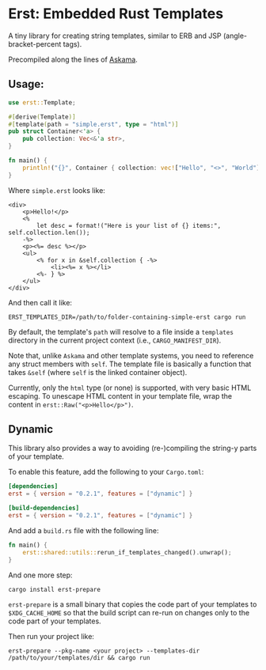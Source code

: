 # Erst: Embedded Rust Templates

A tiny library for creating string templates, similar to ERB and JSP (angle-bracket-percent tags).

Precompiled along the lines of [Askama](https://github.com/djc/askama).

## Usage:

```rust
use erst::Template;

#[derive(Template)]
#[template(path = "simple.erst", type = "html")]
pub struct Container<'a> {
    pub collection: Vec<&'a str>,
}

fn main() {
    println!("{}", Container { collection: vec!["Hello", "<>", "World"] });
}
```

Where `simple.erst` looks like:

```erb
<div>
    <p>Hello!</p>
    <%
        let desc = format!("Here is your list of {} items:", self.collection.len());
    -%>
    <p><%= desc %></p>
    <ul>
        <% for x in &self.collection { -%>
            <li><%= x %></li>      
        <%- } %>
    </ul>
</div>
```

And then call it like:

    ERST_TEMPLATES_DIR=/path/to/folder-containing-simple-erst cargo run

By default, the template's `path` will resolve to a file inside a `templates` directory in the current project context (i.e., `CARGO_MANIFEST_DIR`).

Note that, unlike `Askama` and other template systems, you need to reference any struct members with `self`. The template file is basically a function that takes `&self` (where `self` is the linked container object).

Currently, only the `html` type (or none) is supported, with very basic HTML escaping. To unescape HTML content in your template file, wrap the content in `erst::Raw("<p>Hello</p>")`.

## Dynamic

This library also provides a way to avoiding (re-)compiling the string-y parts of your template.

To enable this feature, add the following to your `Cargo.toml`:

```toml
[dependencies]
erst = { version = "0.2.1", features = ["dynamic"] }

[build-dependencies]
erst = { version = "0.2.1", features = ["dynamic"] }
```

And add a `build.rs` file with the following line:

```rust
fn main() {
    erst::shared::utils::rerun_if_templates_changed().unwrap();
}
```

And one more step: 

    cargo install erst-prepare

`erst-prepare` is a small binary that copies the code part of your templates to `$XDG_CACHE_HOME` so that the build script can re-run on changes only to the code part of your templates.

Then run your project like:

    erst-prepare --pkg-name <your project> --templates-dir /path/to/your/templates/dir && cargo run

